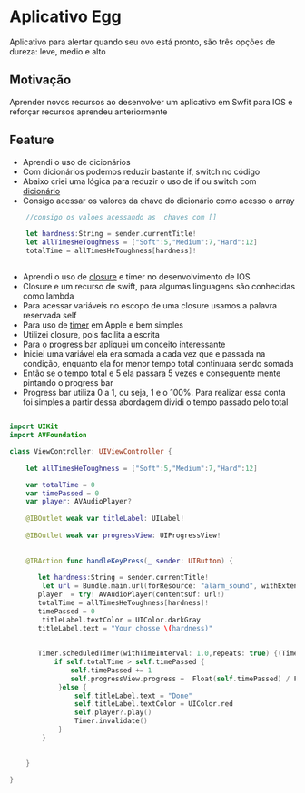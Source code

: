 # Aplicativo Egg
Aplicativo para alertar quando seu ovo está pronto, são três opções de dureza: leve, medio e alto

## Motivação
Aprender novos recursos ao desenvolver um aplicativo em Swfit para IOS e reforçar recursos aprendeu anteriormente


## Feature
- Aprendi o uso de dicionários
- Com dicionários podemos reduzir bastante if, switch no código
- Abaixo criei uma lógica para reduzir o uso de if ou switch com [dicionário](https://www.tutorialspoint.com/swift/swift_dictionaries.htm)
- Consigo acessar os valores da chave do dicionário como acesso o array


```swift
    //consigo os valoes acessando as  chaves com [] 
    
    let hardness:String = sender.currentTitle!
    let allTimesHeToughness = ["Soft":5,"Medium":7,"Hard":12]
    totalTime = allTimesHeToughness[hardness]!

```

## 
- Aprendi o uso de [closure](https://docs.swift.org/swift-book/LanguageGuide/Closures.html)  e timer no desenvolvimento de IOS
- Closure e um recurso de swift, para algumas linguagens  são conhecidas como lambda
- Para acessar variáveis no escopo de uma closure usamos a palavra reservada self
- Para uso de [timer](https://developer.apple.com/documentation/foundation/timer) em Apple e bem simples
- Utilizei closure, pois facilita a escrita 
- Para o progress bar apliquei um conceito interessante
- Iniciei uma variável ela era somada a cada vez que e passada na condição, enquanto ela for menor tempo total continuara sendo somada
- Então se o tempo total e 5 ela passara 5 vezes e conseguente mente pintando o progress bar
- Progress bar utiliza 0 a 1, ou seja, 1 e o 100%. Para realizar essa conta foi simples a partir dessa abordagem dividi o tempo passado pelo total

```swift

import UIKit
import AVFoundation

class ViewController: UIViewController {
    
    let allTimesHeToughness = ["Soft":5,"Medium":7,"Hard":12]

    var totalTime = 0
    var timePassed = 0
    var player: AVAudioPlayer?
    
    @IBOutlet weak var titleLabel: UILabel!
    
    @IBOutlet weak var progressView: UIProgressView!
    
    
    @IBAction func handleKeyPress(_ sender: UIButton) {
    
       let hardness:String = sender.currentTitle!
        let url = Bundle.main.url(forResource: "alarm_sound", withExtension: "mp3")
       player  = try! AVAudioPlayer(contentsOf: url!)
       totalTime = allTimesHeToughness[hardness]!
       timePassed = 0
        titleLabel.textColor = UIColor.darkGray
       titleLabel.text = "Your chosse \(hardness)"
        
        
       Timer.scheduledTimer(withTimeInterval: 1.0,repeats: true) {(Timer) in
           if self.totalTime > self.timePassed {
               self.timePassed += 1
               self.progressView.progress =  Float(self.timePassed) / Float(self.totalTime)
            }else {
                self.titleLabel.text = "Done"
                self.titleLabel.textColor = UIColor.red
                self.player?.play()
                Timer.invalidate()
            }
        }
        
        
    }
    
}


```
